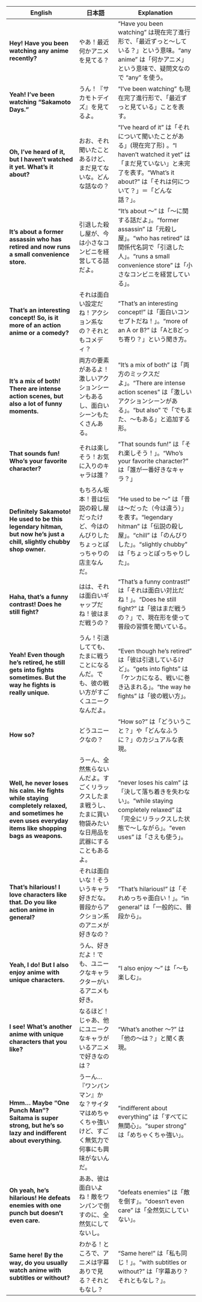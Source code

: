 | **English**                                                                                                                                             | **日本語**                                                   | **Explanation**                                                                                                                           |
| ------------------------------------------------------------------------------------------------------------------------------------------------------- | --------------------------------------------------------- | ----------------------------------------------------------------------------------------------------------------------------------------- |
| **Hey! Have you been watching any anime recently?**                                                                                                     | やあ！最近何かアニメを見てる？                                           | “Have you been watching” は現在完了進行形で、「最近ずっと～している？」という意味。“any anime” は「何かアニメ」という意味で、疑問文なので “any” を使う。                                        |
| **Yeah! I’ve been watching “Sakamoto Days.”**                                                                                                           | うん！『サカモトデイズ』を見てるよ。                                        | “I’ve been watching” も現在完了進行形で、「最近ずっと見ている」ことを表す。                                                                                          |
| **Oh, I’ve heard of it, but I haven’t watched it yet. What’s it about?**                                                                                | おお、それ聞いたことあるけど、まだ見てないな。どんな話なの？                            | “I’ve heard of it” は「それについて聞いたことがある」(現在完了形) 。“I haven’t watched it yet” は「まだ見ていない」と未完了を表す。“What’s it about?” は「それは何について？」＝「どんな話？」。        |
| **It’s about a former assassin who has retired and now runs a small convenience store.**                                                                | 引退した殺し屋が、今は小さなコンビニを経営してる話だよ。                              | “It’s about ～” は「～に関する話だよ」。“former assassin” は「元殺し屋」。“who has retired” は関係代名詞で「引退した人」。“runs a small convenience store” は「小さなコンビニを経営している」。 |
| **That’s an interesting concept! So, is it more of an action anime or a comedy?**                                                                       | それは面白い設定だね！アクション系なの？それともコメディ？                             | “That’s an interesting concept!” は「面白いコンセプトだね！」。“more of an A or B?” は「AとBどっち寄り？」という聞き方。                                                  |
| **It’s a mix of both! There are intense action scenes, but also a lot of funny moments.**                                                               | 両方の要素があるよ！激しいアクションシーンもあるし、面白いシーンもたくさんある。                  | “It’s a mix of both” は「両方のミックスだよ」。“There are intense action scenes” は「激しいアクションシーンがある」。“but also” で「でもまた、～もある」と追加する形。                      |
| **That sounds fun! Who’s your favorite character?**                                                                                                     | それは楽しそう！お気に入りのキャラは誰？                                      | “That sounds fun!” は「それ楽しそう！」。“Who’s your favorite character?” は「誰が一番好きなキャラ？」                                                             |
| **Definitely Sakamoto! He used to be this legendary hitman, but now he’s just a chill, slightly chubby shop owner.**                                    | もちろん坂本！昔は伝説の殺し屋だったけど、今はのんびりしたちょっとぽっちゃりの店主なんだ。             | “He used to be ～” は「昔は～だった（今は違う）」を表す。“legendary hitman” は「伝説の殺し屋」。“chill” は「のんびりした」。“slightly chubby” は「ちょっとぽっちゃりした」。                     |
| **Haha, that’s a funny contrast! Does he still fight?**                                                                                                 | はは、それは面白いギャップだね！彼はまだ戦うの？                                  | “That’s a funny contrast!” は「それは面白い対比だね！」。“Does he still fight?” は「彼はまだ戦うの？」で、現在形を使って普段の習慣を聞いている。                                         |
| **Yeah! Even though he’s retired, he still gets into fights sometimes. But the way he fights is really unique.**                                        | うん！引退してても、たまに戦うことになるんだ。でも、彼の戦い方がすごくユニークなんだよ。              | “Even though he’s retired” は「彼は引退しているけど」。“gets into fights” は「ケンカになる、戦いに巻き込まれる」。“the way he fights” は「彼の戦い方」。                             |
| **How so?**                                                                                                                                             | どうユニークなの？                                                 | “How so?” は「どういうこと？」や「どんなふうに？」のカジュアルな表現。                                                                                                  |
| **Well, he never loses his calm. He fights while staying completely relaxed, and sometimes he even uses everyday items like shopping bags as weapons.** | うーん、全然焦らないんだよ。すごくリラックスしたまま戦うし、たまに買い物袋みたいな日用品を武器にすることもあるよ。 | “never loses his calm” は「決して落ち着きを失わない」。“while staying completely relaxed” は「完全にリラックスした状態で～しながら」。“even uses” は「さえも使う」。                     |
| **That’s hilarious! I love characters like that. Do you like action anime in general?**                                                                 | それは面白いな！そういうキャラ好きだな。普段からアクション系のアニメが好きなの？                  | “That’s hilarious!” は「それめっちゃ面白い！」。“in general” は「一般的に、普段から」。                                                                              |
| **Yeah, I do! But I also enjoy anime with unique characters.**                                                                                          | うん、好きだよ！でも、ユニークなキャラクターがいるアニメも好き。                          | “I also enjoy ～” は「～も楽しむ」。                                                                                                                |
| **I see! What’s another anime with unique characters that you like?**                                                                                   | なるほど！じゃあ、他にユニークなキャラがいるアニメで好きなのは？                          | “What’s another ～?” は「他の～は？」と聞く表現。                                                                                                        |
| **Hmm… Maybe “One Punch Man”? Saitama is super strong, but he’s so lazy and indifferent about everything.**                                             | うーん…『ワンパンマン』かな？サイタマはめちゃくちゃ強いけど、すごく無気力で何事にも興味がないんだ。        | “indifferent about everything” は「すべてに無関心」。“super strong” は「めちゃくちゃ強い」。                                                                     |
| **Oh yeah, he’s hilarious! He defeats enemies with one punch but doesn’t even care.**                                                                   | ああ、彼は面白いよね！敵をワンパンで倒すのに、全然気にしてないし。                         | “defeats enemies” は「敵を倒す」。“doesn’t even care” は「全然気にしていない」。                                                                               |
| **Same here! By the way, do you usually watch anime with subtitles or without?**                                                                        | わかる！ところで、アニメは字幕ありで見る？それともなし？                              | “Same here!” は「私も同じ！」。“with subtitles or without?” は「字幕あり？それともなし？」。                                                                       |
